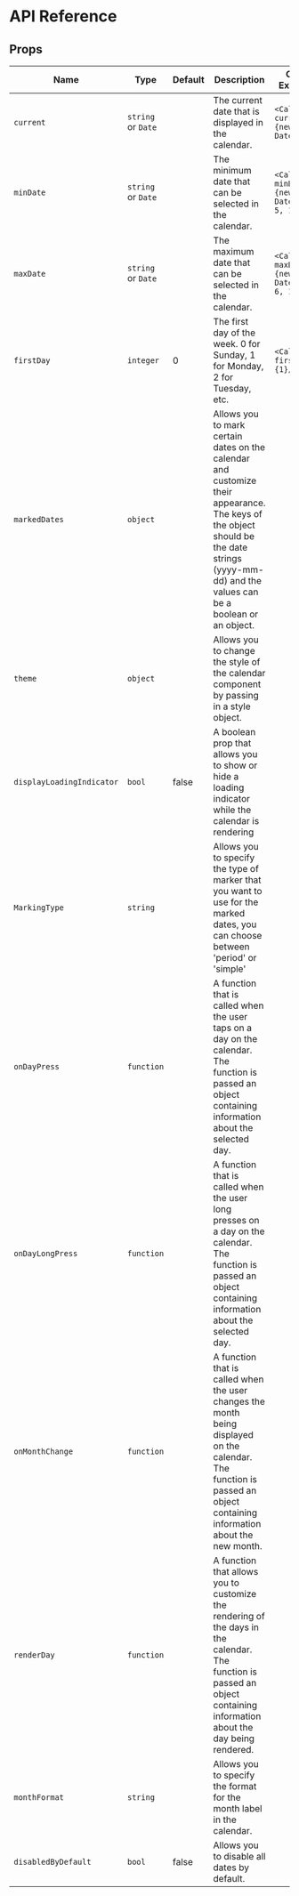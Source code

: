 # API Reference

## Props

| **Name** | **Type** | **Default** | **Description** | **Code Example** |
|----------|----------|----------|----------|----------|
| `current`                 | `string` or `Date`  |          | The current date that is displayed in the calendar.         | `<Calendar current={new Date()}/>`         |
|  `minDate`                | `string` or `Date` |          | The minimum date that can be selected in the calendar.         | `<Calendar minDate={new Date(2022, 5, 15)}/>`         |
| `maxDate`                 | `string` or `Date` |          | The maximum date that can be selected in the calendar.         | `<Calendar maxDate={new Date(2022, 6, 15)}/>`         |
| `firstDay`                | `integer`         | 0         | The first day of the week. 0 for Sunday, 1 for Monday, 2 for Tuesday, etc.         | `<Calendar firstDay={1}/>`         |
| `markedDates`             | `object`       |          | Allows you to mark certain dates on the calendar and customize their appearance. The keys of the object should be the date strings (yyyy-mm-dd) and the values can be a boolean or an object.         |          |
| `theme`                   | `object`         |          | Allows you to change the style of the calendar component by passing in a style object.         |          |
| `displayLoadingIndicator` | `bool`         | false         | A boolean prop that allows you to show or hide a loading indicator while the calendar is rendering         |          |
| `MarkingType`             | `string`         |          | Allows you to specify the type of marker that you want to use for the marked dates, you can choose between 'period' or 'simple'         |          |
| `onDayPress`              | `function`          |          | A function that is called when the user taps on a day on the calendar. The function is passed an object containing information about the selected day.         |          |
| `onDayLongPress`          | `function`         |          | A function that is called when the user long presses on a day on the calendar. The function is passed an object containing information about the selected day.         |          |
| `onMonthChange`           | `function`         |          | A function that is called when the user changes the month being displayed on the calendar. The function is passed an object containing information about the new month.         |          |
| `renderDay`               | `function`         |          | A function that allows you to customize the rendering of the days in the calendar. The function is passed an object containing information about the day being rendered.         |          |
| `monthFormat`             | `string`         |          | Allows you to specify the format for the month label in the calendar.         |          |
| `disabledByDefault`       | `bool`         | false         | Allows you to disable all dates by default.        |          |



